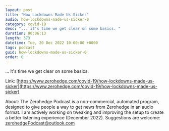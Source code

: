 ```yaml
---
layout: post
title: "How Lockdowns Made Us Sicker"
audio: how-lockdowns-made-us-sicker-0
category: covid-19
desc: "... it's time we get clear on some basics. "
duration: 00:06:13
length: 373
datetime: Tue, 20 Dec 2022 10:00:00 +0000
tags: podcast
guid: how-lockdowns-made-us-sicker-0
order: 0
---
```

... it's time we get clear on some basics. 

Link: [https://www.zerohedge.com/covid-19/how-lockdowns-made-us-sicker](https://www.zerohedge.com/covid-19/how-lockdowns-made-us-sicker)

About: The Zerohedge Podcast is a non-commercial, automated program, designed to give people a way to get news from Zerohedge in an audio format.  I am actively working on tweaking and improving the setup to create a better listening experience (December 2022).  Suggestions are welcome: [zerohedgePodcast@outlook.com](mailto:zerohedgePodcast@outlook.com)